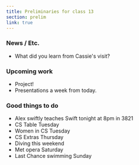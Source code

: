 ```yaml
---
title: Preliminaries for class 13
section: prelim
link: true
---
```

### News / Etc.

* What did you learn from Cassie's visit?

### Upcoming work

* Project!
* Presentations a week from today.

### Good things to do

* Alex swiftly teaches Swift tonight at 8pm in 3821
* CS Table Tuesday
* Women in CS Tuesday
* CS Extras Thursday
* Diving this weekend
* Met opera Saturday
* Last Chance swimming Sunday
